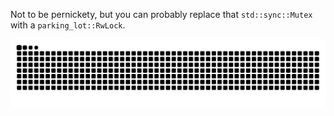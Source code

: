 Not to be pernickety, but you can probably replace that `std::sync::Mutex` with a `parking_lot::RwLock`.

<picture>
  <source media="(prefers-color-scheme: dark) and (max-width: 960px)" srcset="https://raw.githubusercontent.com/malted/malted/output/snake-dark.svg">
  <source media="(prefers-color-scheme: dark) and (min-width: 961px)" width="75%" srcset="https://raw.githubusercontent.com/malted/malted/output/snake-dark.svg">

<source media="(prefers-color-scheme: light) and (max-width: 960px)" srcset="https://raw.githubusercontent.com/malted/malted/output/snake.svg">
  <source media="(prefers-color-scheme: light) and (min-width: 961px)" width="75%" srcset="https://raw.githubusercontent.com/malted/malted/output/snake.svg">
  <img alt="github contribution grid snake animation" src="https://raw.githubusercontent.com/malted/malted/output/snake.svg">
</picture>
